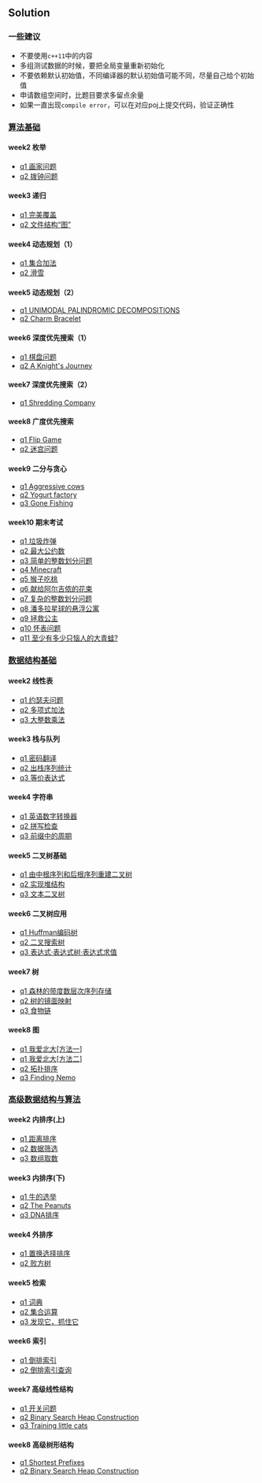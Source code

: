 ## Solution
### 一些建议
- 不要使用`c++11`中的内容
- 多组测试数据的时候，要把全局变量重新初始化
- 不要依赖默认初始值，不同编译器的默认初始值可能不同，尽量自己给个初始值
- 申请数组空间时，比题目要求多留点余量
- 如果一直出现`compile error`，可以在对应poj上提交代码，验证正确性

### [算法基础](https://www.coursera.org/learn/suanfa-jichu)
#### week2 枚举
- [q1 画家问题](AlgorithmBasis/week2/q1.cpp)
- [q2 拨钟问题](AlgorithmBasis/week2/q2.cpp)

#### week3 递归
- [q1 完美覆盖](AlgorithmBasis/week3/q1.cpp)
- [q2 文件结构“图”](AlgorithmBasis/week3/q2.cpp)

#### week4 动态规划（1）
- [q1 集合加法](AlgorithmBasis/week4/q1.cpp)
- [q2 滑雪](AlgorithmBasis/week4/q2.cpp)

#### week5 动态规划（2）
- [q1 UNIMODAL PALINDROMIC DECOMPOSITIONS](AlgorithmBasis/week5/q1.cpp)
- [q2 Charm Bracelet](AlgorithmBasis/week5/q2.cpp)

#### week6 深度优先搜索（1）
- [q1 棋盘问题](AlgorithmBasis/week6/q1.cpp)
- [q2 A Knight's Journey](AlgorithmBasis/week6/q2.cpp)

#### week7 深度优先搜索（2）
- [q1 Shredding Company](AlgorithmBasis/week7/q1.cpp)

#### week8 广度优先搜索
- [q1 Flip Game](AlgorithmBasis/week8/q1.cpp)
- [q2 迷宫问题](AlgorithmBasis/week8/q2.cpp)

#### week9 二分与贪心
- [q1 Aggressive cows](AlgorithmBasis/week9/q1.cpp)
- [q2 Yogurt factory](AlgorithmBasis/week9/q2.cpp)
- [q3 Gone Fishing](AlgorithmBasis/week9/q3.cpp)

#### week10 期末考试
- [q1 垃圾炸弹](AlgorithmBasis/week10/q1.cpp)
- [q2 最大公约数](AlgorithmBasis/week10/q2.cpp)
- [q3 简单的整数划分问题](AlgorithmBasis/week10/q3.cpp)
- [q4 Minecraft](AlgorithmBasis/week10/q4.cpp)
- [q5 猴子吃桃](AlgorithmBasis/week10/q5.cpp)
- [q6 献给阿尔吉侬的花束](AlgorithmBasis/week10/q6.cpp)
- [q7 复杂的整数划分问题](AlgorithmBasis/week10/q7.cpp)
- [q8 潘多拉星球的悬浮公寓](AlgorithmBasis/week10/q8.cpp)
- [q9 拯救公主](AlgorithmBasis/week10/q9.cpp)
- [q10 怀表问题](AlgorithmBasis/week10/q10.cpp)
- [q11 至少有多少只恼人的大青蛙?](AlgorithmBasis/week10/q11.cpp)

### [数据结构基础](https://www.coursera.org/learn/shuju-jiegou-suanfa)
#### week2 线性表
- [q1 约瑟夫问题](DataStructureFoundation/week2/q1.cpp)
- [q2 多项式加法](DataStructureFoundation/week2/q2.cpp)
- [q3 大整数乘法](DataStructureFoundation/week2/q3.cpp)

#### week3 栈与队列
- [q1 密码翻译](DataStructureFoundation/week3/q1.cpp)
- [q2 出栈序列统计](DataStructureFoundation/week3/q2.cpp)
- [q3 等价表达式](DataStructureFoundation/week3/q3.cpp)

#### week4 字符串
- [q1 英语数字转换器](DataStructureFoundation/week4/q1.cpp)
- [q2 拼写检查](DataStructureFoundation/week4/q2.cpp)
- [q3 前缀中的周期](DataStructureFoundation/week4/q3.cpp)

#### week5 二叉树基础
- [q1 由中根序列和后根序列重建二叉树](DataStructureFoundation/week5/q1.cpp)
- [q2 实现堆结构](DataStructureFoundation/week5/q2.cpp)
- [q3 文本二叉树](DataStructureFoundation/week5/q3.cpp)

#### week6 二叉树应用
- [q1 Huffman编码树](DataStructureFoundation/week6/q1.cpp)
- [q2 二叉搜索树](DataStructureFoundation/week6/q2.cpp)
- [q3 表达式·表达式树·表达式求值](DataStructureFoundation/week6/q3.cpp)

#### week7 树
- [q1 森林的带度数层次序列存储](DataStructureFoundation/week7/q1.cpp)
- [q2 树的镜面映射](DataStructureFoundation/week7/q2.cpp)
- [q3 食物链](DataStructureFoundation/week7/q3.cpp)

#### week8 图
- [q1 我爱北大[方法一]](DataStructureFoundation/week8/q1_1.cpp)
- [q1 我爱北大[方法二]](DataStructureFoundation/week8/q1_2.cpp)
- [q2 拓扑排序](DataStructureFoundation/week8/q2.cpp)
- [q3 Finding Nemo](DataStructureFoundation/week8/q3.cpp)

### [高级数据结构与算法](https://www.coursera.org/learn/gaoji-shuju-jiegou)
#### week2 内排序(上)
- [q1 距离排序](AdvancedDataStructureAndAlgorithm/week2/q1.cpp)
- [q2 数据筛选](AdvancedDataStructureAndAlgorithm/week2/q2.cpp)
- [q3 数组取数](AdvancedDataStructureAndAlgorithm/week2/q3.cpp)

#### week3 内排序(下)
- [q1 牛的选举](AdvancedDataStructureAndAlgorithm/week3/q1.cpp)
- [q2 The Peanuts](AdvancedDataStructureAndAlgorithm/week2/q2.cpp)
- [q3 DNA排序](AdvancedDataStructureAndAlgorithm/week2/q3.cpp)

#### week4 外排序
- [q1 置换选择排序](AdvancedDataStructureAndAlgorithm/week4/q1.cpp)
- [q2 败方树](AdvancedDataStructureAndAlgorithm/week4/q2.cpp)

#### week5 检索
- [q1 词典](AdvancedDataStructureAndAlgorithm/week5/q1.cpp)
- [q2 集合运算](AdvancedDataStructureAndAlgorithm/week5/q2.cpp)
- [q3 发现它，抓住它](AdvancedDataStructureAndAlgorithm/week5/q3.cpp)

#### week6 索引
- [q1 倒排索引](AdvancedDataStructureAndAlgorithm/week6/q1.cpp)
- [q2 倒排索引查询](AdvancedDataStructureAndAlgorithm/week6/q2.cpp)

#### week7 高级线性结构
- [q1 开关问题](AdvancedDataStructureAndAlgorithm/week7/q1.cpp)
- [q2 Binary Search Heap Construction](AdvancedDataStructureAndAlgorithm/week7/q2.cpp)
- [q3 Training little cats](AdvancedDataStructureAndAlgorithm/week7/q3.cpp)

#### week8 高级树形结构
- [q1 Shortest Prefixes](AdvancedDataStructureAndAlgorithm/week8/q1.cpp)
- [q2 Binary Search Heap Construction](AdvancedDataStructureAndAlgorithm/week8/q2.cpp)
